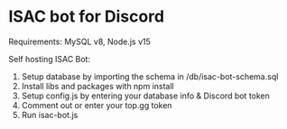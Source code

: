 # ISAC bot for Discord

Requirements: MySQL v8, Node.js v15

Self hosting ISAC Bot:

1. Setup database by importing the schema in /db/isac-bot-schema.sql
2. Install libs and packages with npm install
3. Setup config.js by entering your database info & Discord bot token
4. Comment out or enter your top.gg token
5. Run isac-bot.js
